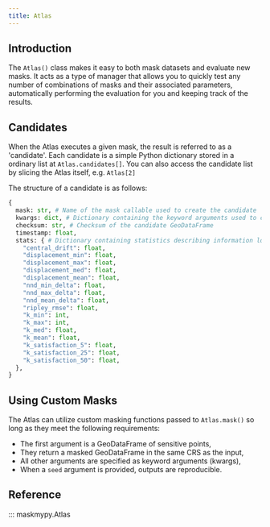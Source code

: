 ```yaml
---
title: Atlas
---
```


## Introduction
The `Atlas()` class makes it easy to both mask datasets and evaluate new masks. It acts as a type of manager that allows you to quickly test any number of combinations of masks and their associated parameters, automatically performing the evaluation for you and keeping track of the results. 


## Candidates
When the Atlas executes a given mask, the result is referred to as a 'candidate'. Each candidate is a simple Python dictionary stored in a ordinary list at `Atlas.candidates[]`. You can also access the candidate list by slicing the Atlas itself, e.g. `Atlas[2]`

The structure of a candidate is as follows:

```python
{
  mask: str, # Name of the mask callable used to create the candidate
  kwargs: dict, # Dictionary containing the keyword arguments used to create the candidate
  checksum: str, # Checksum of the candidate GeoDataFrame
  timestamp: float,
  stats: { # Dictionary containing statistics describing information loss and privacy protection
    "central_drift": float,
    "displacement_min": float,
    "displacement_max": float,
    "displacement_med": float,
    "displacement_mean": float,
    "nnd_min_delta": float,
    "nnd_max_delta": float,
    "nnd_mean_delta": float,
    "ripley_rmse": float,
    "k_min": int,
    "k_max": int,
    "k_med": float,
    "k_mean": float,
    "k_satisfaction_5": float,
    "k_satisfaction_25": float,
    "k_satisfaction_50": float,
  },
}
```

## Using Custom Masks
The Atlas can utilize custom masking functions passed to `Atlas.mask()` so long as they meet the following requirements: 

 - The first argument is a GeoDataFrame of sensitive points,
 - They return a masked GeoDataFrame in the same CRS as the input,
 - All other arguments are specified as keyword arguments (kwargs),
 - When a `seed` argument is provided, outputs are reproducible.

## Reference

::: maskmypy.Atlas
